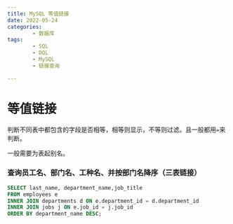 ```yaml
---
title: MySQL 等值链接
date: 2022-05-24
categories:
        - 数据库
tags:
        - SQL
        - DQL
        - MySQL
        - 链接查询

---
```


# 等值链接

判断不同表中都包含的字段是否相等，相等则显示，不等则过滤。且一般都用`=`来判断。

一般需要为表起别名。

### 查询员工名、部门名、工种名、并按部门名降序（三表链接）

```sql
SELECT last_name, department_name,job_title
FROM employees e
INNER JOIN departments d ON e.department_id = d.department_id
INNER JOIN jobs j ON e.job_id = j.job_id
ORDER BY department_name DESC;
```
